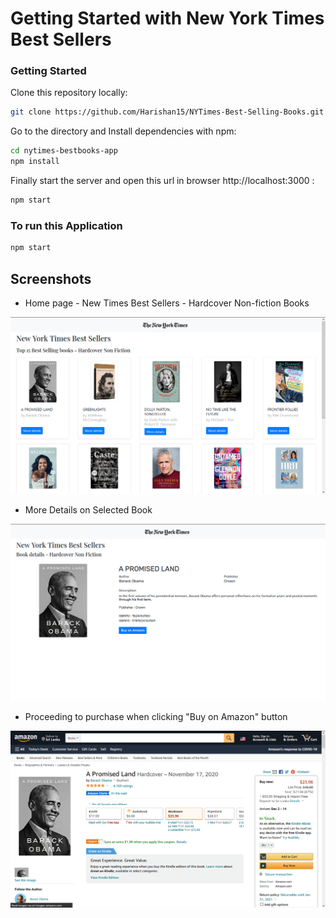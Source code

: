 # Getting Started with New York Times Best Sellers

### Getting Started

Clone this repository locally:
``` bash
git clone https://github.com/Harishan15/NYTimes-Best-Selling-Books.git
```


Go to the directory and Install dependencies with npm:
``` bash
cd nytimes-bestbooks-app
npm install
```

Finally start the server and open this url in browser http://localhost:3000 :
```sh
npm start
```


### To run this Application

  ```sh
  npm start
  ```
  
## Screenshots

- Home page - New Times Best Sellers - Hardcover Non-fiction Books

![Image for Homepage](https://github.com/Harishan15/NYTimes-Best-Selling-Books/blob/main/src/images/Screenshot%20(394).png)

- More Details on Selected Book

![Image for More Details of the Selected book](https://github.com/Harishan15/NYTimes-Best-Selling-Books/blob/main/src/images/Screenshot%20(395).png)

- Proceeding to purchase when clicking "Buy on Amazon" button

![Image for Proceed to purchase on Amazon](https://github.com/Harishan15/NYTimes-Best-Selling-Books/blob/main/src/images/Screenshot%20(396).png)
